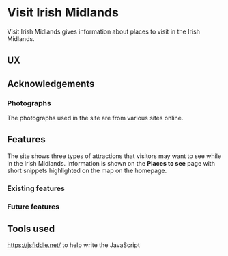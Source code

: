 # Visit Irish Midlands
Visit Irish Midlands gives information about places to visit in the Irish Midlands. 

## UX

## Acknowledgements
### Photographs
The photographs used in the site are from various sites online. 

## Features
The site shows three types of attractions that visitors may want to see while in the Irish Midlands. Information is shown on the **Places to see** page with short snippets highlighted on the map on the homepage. 

### Existing features

### Future features 

## Tools used
https://jsfiddle.net/ to help write the JavaScript
